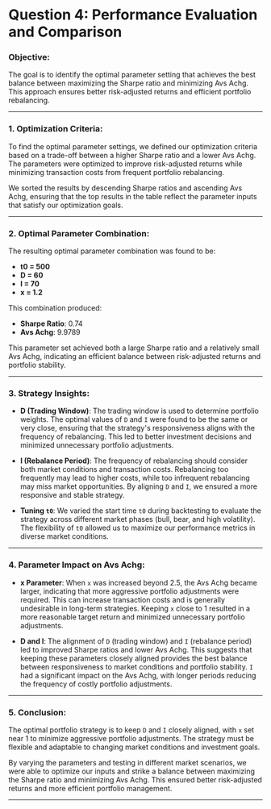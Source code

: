 # Question 4: Performance Evaluation and Comparison

### Objective:
The goal is to identify the optimal parameter setting that achieves the best balance between maximizing the Sharpe ratio and minimizing Avs Achg. This approach ensures better risk-adjusted returns and efficient portfolio rebalancing.

---

### 1. Optimization Criteria:
To find the optimal parameter settings, we defined our optimization criteria based on a trade-off between a higher Sharpe ratio and a lower Avs Achg. The parameters were optimized to improve risk-adjusted returns while minimizing transaction costs from frequent portfolio rebalancing.

We sorted the results by descending Sharpe ratios and ascending Avs Achg, ensuring that the top results in the table reflect the parameter inputs that satisfy our optimization goals.

---

### 2. Optimal Parameter Combination:
The resulting optimal parameter combination was found to be:
- **t0 = 500**
- **D = 60**
- **I = 70**
- **x = 1.2**

This combination produced:
- **Sharpe Ratio**: 0.74
- **Avs Achg**: 9.9789

This parameter set achieved both a large Sharpe ratio and a relatively small Avs Achg, indicating an efficient balance between risk-adjusted returns and portfolio stability.

---

### 3. Strategy Insights:
- **D (Trading Window)**: The trading window is used to determine portfolio weights. The optimal values of `D` and `I` were found to be the same or very close, ensuring that the strategy's responsiveness aligns with the frequency of rebalancing. This led to better investment decisions and minimized unnecessary portfolio adjustments.
  
- **I (Rebalance Period)**: The frequency of rebalancing should consider both market conditions and transaction costs. Rebalancing too frequently may lead to higher costs, while too infrequent rebalancing may miss market opportunities. By aligning `D` and `I`, we ensured a more responsive and stable strategy.

- **Tuning `t0`**: We varied the start time `t0` during backtesting to evaluate the strategy across different market phases (bull, bear, and high volatility). The flexibility of `t0` allowed us to maximize our performance metrics in diverse market conditions.

---

### 4. Parameter Impact on Avs Achg:
- **x Parameter**: When `x` was increased beyond 2.5, the Avs Achg became larger, indicating that more aggressive portfolio adjustments were required. This can increase transaction costs and is generally undesirable in long-term strategies. Keeping `x` close to 1 resulted in a more reasonable target return and minimized unnecessary portfolio adjustments.

- **D and I**: The alignment of `D` (trading window) and `I` (rebalance period) led to improved Sharpe ratios and lower Avs Achg. This suggests that keeping these parameters closely aligned provides the best balance between responsiveness to market conditions and portfolio stability. `I` had a significant impact on the Avs Achg, with longer periods reducing the frequency of costly portfolio adjustments.

---

### 5. Conclusion:
The optimal portfolio strategy is to keep `D` and `I` closely aligned, with `x` set near 1 to minimize aggressive portfolio adjustments. The strategy must be flexible and adaptable to changing market conditions and investment goals.

By varying the parameters and testing in different market scenarios, we were able to optimize our inputs and strike a balance between maximizing the Sharpe ratio and minimizing Avs Achg. This ensured better risk-adjusted returns and more efficient portfolio management.

---

